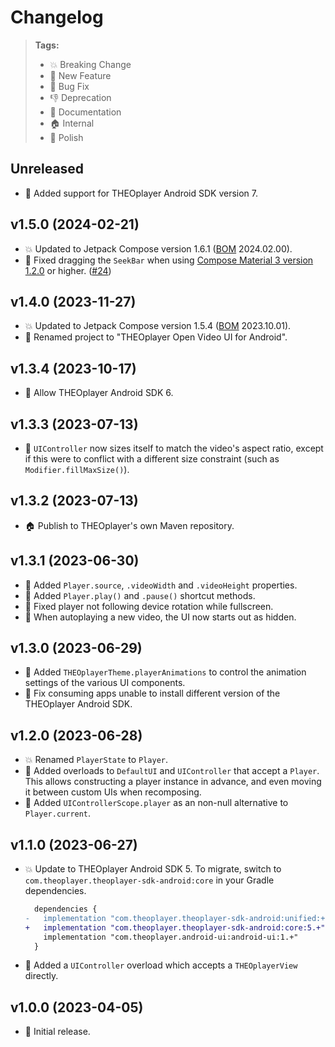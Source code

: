 # Changelog

> **Tags:**
> - 💥 Breaking Change
> - 🚀 New Feature
> - 🐛 Bug Fix
> - 👎 Deprecation
> - 📝 Documentation
> - 🏠 Internal
> - 💅 Polish

## Unreleased

* 🚀 Added support for THEOplayer Android SDK version 7.

## v1.5.0 (2024-02-21)

* 💥 Updated to Jetpack Compose version 1.6.1 ([BOM](https://developer.android.com/jetpack/compose/bom) 2024.02.00).
* 🐛 Fixed dragging the `SeekBar` when
  using [Compose Material 3 version 1.2.0](https://developer.android.com/jetpack/androidx/releases/compose-material3#1.2.0)
  or higher. ([#24](https://github.com/THEOplayer/android-ui/issues/24))

## v1.4.0 (2023-11-27)

* 💥 Updated to Jetpack Compose version 1.5.4 ([BOM](https://developer.android.com/jetpack/compose/bom) 2023.10.01).
* 💅 Renamed project to "THEOplayer Open Video UI for Android".

## v1.3.4 (2023-10-17)

* 🚀 Allow THEOplayer Android SDK 6.

## v1.3.3 (2023-07-13)

* 💅 `UIController` now sizes itself to match the video's aspect ratio, except if this were to
  conflict with a different size constraint (such as `Modifier.fillMaxSize()`).

## v1.3.2 (2023-07-13)

* 🏠 Publish to THEOplayer's own Maven repository.

## v1.3.1 (2023-06-30)

* 🚀 Added `Player.source`, `.videoWidth` and `.videoHeight` properties.
* 🚀 Added `Player.play()` and `.pause()` shortcut methods.
* 🐛 Fixed player not following device rotation while fullscreen.
* 💅 When autoplaying a new video, the UI now starts out as hidden.

## v1.3.0 (2023-06-29)

* 🚀 Added `THEOplayerTheme.playerAnimations` to control the animation settings of the various UI components.
* 🐛 Fix consuming apps unable to install different version of the THEOplayer Android SDK.

## v1.2.0 (2023-06-28)

* 💥 Renamed `PlayerState` to `Player`.
* 🚀 Added overloads to `DefaultUI` and `UIController` that accept a `Player`.
  This allows constructing a player instance in advance, and even moving it between custom UIs when recomposing.
* 🚀 Added `UIControllerScope.player` as an non-null alternative to `Player.current`.

## v1.1.0 (2023-06-27)

* 💥 Update to THEOplayer Android SDK 5.
  To migrate, switch to `com.theoplayer.theoplayer-sdk-android:core` in your Gradle dependencies.
  ```diff
    dependencies {
  -   implementation "com.theoplayer.theoplayer-sdk-android:unified:+"
  +   implementation "com.theoplayer.theoplayer-sdk-android:core:5.+"
      implementation "com.theoplayer.android-ui:android-ui:1.+"
    }
  ```
* 🚀 Added a `UIController` overload which accepts a `THEOplayerView` directly.

## v1.0.0 (2023-04-05)

* 🚀 Initial release.
